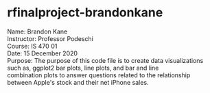 # rfinalproject-brandonkane

Name:         Brandon Kane<br/>
Instructor:   Professor Podeschi<br/>
Course:       IS 470 01<br/>
Date:         15 December 2020<br/>
Purpose:      The purpose of this code file is to create data visualizations<br/> 
              such as, ggplot2 bar plots, line plots, and bar and line<br/>
              combination plots to answer questions related to the relationship<br/>
              between Apple's stock and their net iPhone sales.<br/>  
